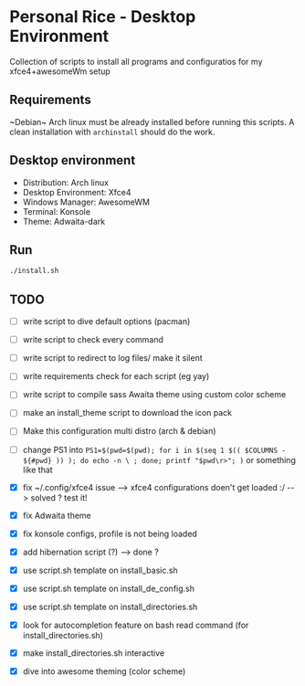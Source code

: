 # Personal Rice - Desktop Environment

Collection of scripts to install all programs and configuratios for my  xfce4+awesomeWm setup

## Requirements

~Debian~ Arch linux must be already installed before running this scripts.
A clean installation with `archinstall` should do the work.

## Desktop environment

- Distribution: Arch linux
- Desktop Environment: Xfce4
- Windows Manager: AwesomeWM
- Terminal: Konsole
- Theme: Adwaita-dark 


## Run

```bash
./install.sh
```

## TODO
- [ ] write script to dive default options (pacman)
- [ ] write script to check every command
- [ ] write script to redirect to log files/ make it silent
- [ ] write requirements check for each script (eg yay)
- [ ] write script to compile sass Awaita theme using custom color scheme
- [ ] make an install_theme script to download the icon pack
- [ ] Make this configuration multi distro (arch & debian)
- [ ] change PS1 into `PS1=$(pwd=$(pwd); for i in $(seq 1 $(( $COLUMNS - ${#pwd} )) ); do echo -n \ ; done; printf "$pwd\r>"; )` or something like that
- [X] fix ~/.config/xfce4 issue --> xfce4 configurations doen't get loaded :/ --> solved ? test it!
- [X] fix Adwaita theme
- [X] fix konsole configs, profile is not being loaded 
- [X] add hibernation script (?) --> done ?
- [X] use script.sh template on install_basic.sh
- [X] use script.sh template on install_de_config.sh
- [X] use script.sh template on install_directories.sh
- [X] look for autocompletion feature on bash read command (for install_directories.sh)
- [X] make install_directories.sh interactive
- [X] dive into awesome theming (color scheme)

